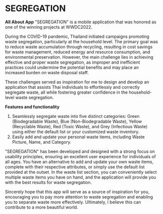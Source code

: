 # SEGREGATION

**All About App**
"SEGREGATION" is a mobile application that was honored as one of the winning projects at WWDC2022.

During the COVID-19 pandemic, Thailand initiated campaigns promoting waste segregation, particularly at the household level. The primary goal was to reduce waste accumulation through recycling, resulting in cost savings for waste management, reduced energy and resource consumption, and environmental preservation. However, the main challenge lies in achieving effective and proper waste segregation, as improper and inefficient practices could undermine the potential benefits and may place an increased burden on waste disposal staff.

These challenges served as inspiration for me to design and develop an application that assists Thai individuals to effortlessly and correctly segregate waste, all while fostering greater confidence in the household-level waste segregation.

**Features and functionality**
1. Seamlessly segregate waste into five distinct categories: Green (Biodegradable Waste), Blue (Non-Biodegradable Waste), Yellow (Recyclable Waste), Red (Toxic Waste), and Grey (Infectious Waste) using either the default list or your customized waste inventory.
2. Easily add and update your personal waste items, including Waste Picture, Name, and Category.

"SEGREGATION" has been developed and designed with a strong focus on usability principles, ensuring an excellent user experience for individuals of all ages. You have an alternative to add and update your own waste items, complete with their respective attributes, or simply use the default list provided at the outset. In the waste list section, you can conveniently select multiple waste items you have on hand, and the application will provide you with the best results for waste segregation.

Sincerely hope that this app will serve as a source of inspiration for you, encouraging you to pay more attention to waste segregation and enabling you to separate waste more effectively. Ultimately, I believe this can contribute to a more beautiful world.
